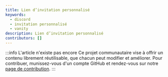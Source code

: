 ```yaml
---
title: Lien d’invitation personnalisé
keywords:
  - discord
  - invitation personnalisé
  - vanity
description: Lien d’invitation personnalisé
contributors: []
---
```


:::info L'article n'existe pas encore
Ce projet communautaire vise à offrir un contenu librement réutilisable, que chacun peut modifier et améliorer.
Pour contribuer, munissez-vous d'un compte GitHub et rendez-vous sur notre [page de contribution](/wiki/contribuer).
:::
